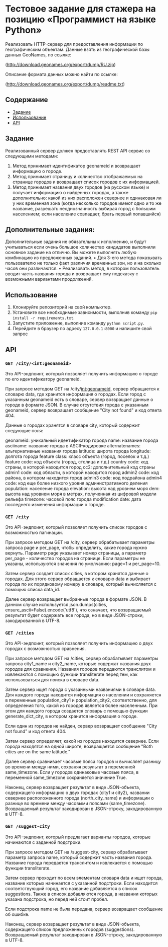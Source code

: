# Тестовое задание для стажера на позицию «Программист на языке Python»
Реализовать HTTP-сервер для предоставления информации по географическим объектам.
Данные взять из географической базы данных GeoNames, по ссылке:

(http://download.geonames.org/export/dump/RU.zip)

Описание формата данных можно найти по ссылке:

(http://download.geonames.org/export/dump/readme.txt)


## Содержание
- [Задание](#задание)
- [Использование](#использование)
- [API](#api)

## Задание
Реализованный сервер должен предоставлять REST API сервис со следующими методами:
1.	Метод принимает идентификатор geonameid и возвращает информацию о городе.
2.	Метод принимает страницу и количество отображаемых на странице городов и возвращает список городов с их информацией. 
3.	Метод принимает названия двух городов (на русском языке) и получает информацию о найденных городах, а также дополнительно: какой из них расположен севернее и одинаковая ли у них временная зона (когда несколько городов имеют одно и то же название, разрешать неоднозначность выбирая город с большим населением; если население совпадает, брать первый попавшийся)


## Дополнительные задания:
Дополнительные задания не обязательны к исполнению, и будут учитываться если очень большое количество кандидатов выполнили основное задание на отлично. Вы можете выполнять любую комбинацию из предложенных заданий.
•	Для 3-его метода показывать пользователю не только факт различия временных зон, но и на сколько часов они различаются.
•	Реализовать метод, в котором пользователь вводит часть названия города и возвращает ему подсказку с возможными вариантами продолжений.


## Использование

1. Клонируйте репозиторий на свой компьютер.
2. Установите все необходимые зависимости, выполнив команду `pip install -r requirements.txt`.
3. Запустите приложение, выполнив команду `python script.py`.
4. Перейдите в браузер по адресу `127.0.0.1:8000` и напишите свой запрос 

## API

### `GET /city/<int:geonameid>`

Это API-эндпоинт, который позволяет получить информацию о городе по его идентификатору geonameid.

При запросе методом GET на /city/<int:geonameid>, сервер обращается к словарю data, где хранится информация о городах. Если город с указанным geonameid есть в словаре, сервер возвращает данные о городе в формате JSON. В случае отсутствия города с указанным geonameid, сервер возвращает сообщение "City not found" и код ответа 404.

Данные о городах хранятся в словаре city, который содержит следующие поля:

geonameid: уникальный идентификатор города
name: название города
asciiname: название города в ASCII-кодировке
alternatenames: альтернативные названия города
latitude: широта города
longitude: долгота города
feature class: класс объекта (город, поселок и т.д.)
feature code: код объекта (город, столица и т.д.)
country code: код страны, в которой находится город
cc2: дополнительный код страны
admin1 code: код области, в которой находится город
admin2 code: код района, в котором находится город
admin3 code: код подрайона
admin4 code: код еще более низкого уровня административного деления
population: население города
elevation: высота над уровнем моря
dem: высота над уровнем моря в метрах, полученная из цифровой модели рельефа
timezone: часовой пояс города
modification date: дата последнего изменения информации о городе.

### `GET /city`

Это API-эндпоинт, который позволяет получить список городов с возможностью пагинации.

При запросе методом GET на /city, сервер обрабатывает параметры запроса page и per_page, чтобы определить, какие города нужно вернуть. Параметр page указывает номер страницы, а параметр per_page - количество городов на странице. Если параметры не указаны, используются значения по умолчанию: page=1 и per_page=10.

Затем сервер создает список cities, в котором хранятся данные о городах. Для этого сервер обращается к словарю data и выбирает города по их порядковому номеру в словаре, который вычисляется с помощью списка data_id.

Далее сервер возвращает выбранные города в формате JSON. В данном случае используется json.dumps(cities, ensure_ascii=False).encode('utf8'), что означает, что возвращаемый результат будет содержать все города, но в виде JSON-строки, закодированной в UTF-8.

### `GET /cities`

Это API-эндпоинт, который позволяет получить информацию о двух городах с возможностью сравнения.

При запросе методом GET на /cities, сервер обрабатывает параметры запроса city1_name и city2_name, которые содержат названия двух городов для сравнения. Названия городов передаются транслитом и извлекаются с помощью функции transliterate перед тем, как использоваться для поиска в словаре data.

Затем сервер ищет города с указанными названиями в словаре data. Для каждого города находится информация о населении и сохраняется в переменные population_city1 и population_city2, соответственно, для определения того, какой из городов является более населенным. При этом для каждого города создается словарь с помощью функции generate_dict_city, в котором хранится информация о городе.

Если один из городов не найден, сервер возвращает сообщение "City not found" и код ответа 404.

Затем сервер определяет, какой из городов находится севернее. Если города находятся на одной широте, возвращается сообщение "Both cities are on the same latitude."

Далее сервер сравнивает часовые пояса городов и вычисляет разницу во времени между ними, сохраняя результат в переменной same_timezone. Если у городов одинаковые часовые пояса, в переменной same_timezone сохраняется значение True.

Наконец, сервер возвращает результат в виде JSON-объекта, содержащего информацию о двух городах (city1 и city2), названии севернее расположенного города (north_city_name) и информации о разнице во времени между часовыми поясами (same_timezone). Возвращаемый результат закодирован в JSON-строку, закодированную в UTF-8.

### `GET /suggest-city`

Это API-эндпоинт, который предлагает варианты городов, которые начинаются с заданной подстроки.

При запросе методом GET на /suggest-city, сервер обрабатывает параметр запроса name, который содержит часть названия города. Название города передается транслитом и извлекается с помощью функции transliterate.

Затем сервер проходит по всем элементам словаря data и ищет города, название которых начинается с указанной подстроки. Если находится соответствующий город, его название добавляется в список suggestions. Также в список добавляются города, в названии которых указана подстрока, но перед ней стоит пробел.

Если подстрока name не была передана, сервер возвращает сообщение об ошибке.

Наконец, сервер возвращает результат в виде JSON-объекта, содержащего список предложенных городов (suggestions). Возвращаемый результат закодирован в JSON-строку, закодированную в UTF-8.
